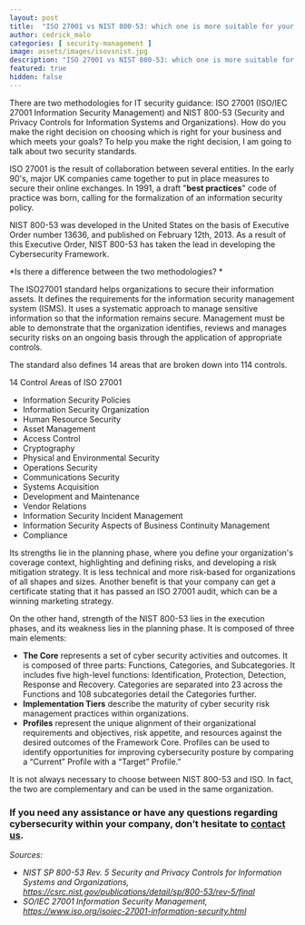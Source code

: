 ```yaml
---
layout: post
title:  "ISO 27001 vs NIST 800-53: which one is more suitable for your company?"
author: cedrick_malo
categories: [ security-management ]
image: assets/images/isovsnist.jpg
description: "ISO 27001 vs NIST 800-53: which one is more suitable for your company?"
featured: true
hidden: false
---
```


There are two methodologies for IT security guidance: ISO 27001 (ISO/IEC 27001 Information Security Management) and NIST 800-53 (Security and Privacy Controls for Information Systems and Organizations).  How do you make the right decision on choosing which is right for your business and which meets your goals? To help you make the right decision, I am going to talk about two security standards.

ISO 27001 is the result of collaboration between several entities. In the early 90's, major UK companies came together to put in place measures to secure their online exchanges. In 1991, a draft "**best practices**" code of practice was born, calling for the formalization of an information security policy.

NIST 800-53 was developed in the United States on the basis of Executive Order number 13636, and published on February 12th, 2013. As a result of this Executive Order, NIST 800-53 has taken the lead in developing the Cybersecurity Framework. 

*Is there a difference between the two methodologies? *

The ISO27001 standard helps organizations to secure their information assets. It defines the requirements for the information security management system (ISMS). It uses a systematic approach to manage sensitive information so that the information remains secure. Management must be able to demonstrate that the organization identifies, reviews and manages security risks on an ongoing basis through the application of appropriate controls.

The standard also defines 14 areas that are broken down into 114 controls.

14 Control Areas of ISO 27001
- Information Security Policies
- Information Security Organization
- Human Resource Security
- Asset Management
- Access Control
- Cryptography
- Physical and Environmental Security
- Operations Security
- Communications Security
- Systems Acquisition
- Development and Maintenance
- Vendor Relations
- Information Security Incident Management
- Information Security Aspects of Business Continuity Management
- Compliance

Its strengths lie in the planning phase, where you define your organization's coverage context, highlighting and defining risks, and developing a risk mitigation strategy. It is less technical and more risk-based for organizations of all shapes and sizes. Another benefit is that your company can get a certificate stating that it has passed an ISO 27001 audit, which can be a winning marketing strategy. 

On the other hand, strength of the NIST 800-53 lies in the execution phases, and its weakness lies in the planning phase.  It is composed of three main elements:

- **The Core** represents a set of cyber security activities and outcomes. It is composed of three parts: Functions, Categories, and Subcategories. It includes five high-level functions: Identification, Protection, Detection, Response and Recovery. Categories are separated into 23 across the Functions and 108 subcategories detail the Categories further.
- **Implementation Tiers** describe the maturity of cyber security risk management practices within organizations. 
- **Profiles** represent the unique alignment of their organizational requirements and objectives, risk appetite, and resources against the desired outcomes of the Framework Core. Profiles can be used to identify opportunities for improving cybersecurity posture by comparing a “Current” Profile with a “Target” Profile.”

It is not always necessary to choose between NIST 800-53 and ISO. In fact, the two are complementary and can be used in the same organization. 


### If you need any assistance or have any questions regarding cybersecurity within your company, don’t hesitate to [contact us](https://www.ordina.be/diensten/security-and-privacy/).

*Sources:*
- *NIST SP 800-53 Rev. 5 Security and Privacy Controls for Information Systems and Organizations, https://csrc.nist.gov/publications/detail/sp/800-53/rev-5/final*
- *SO/IEC 27001 Information Security Management, https://www.iso.org/isoiec-27001-information-security.html*
